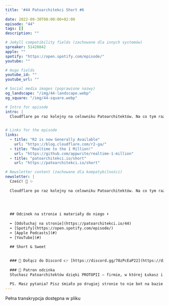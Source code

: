 ```yaml
---
title: '#44 Patoarchitekci Short #6
'
date: 2022-09-30T08:00:00+02:00
episode: "44"
tags: []
description: ""

# Jekyll compatibility fields (zachowane dla innych systemów)  
spreaker: 51420842
apple: ""
spotify: "https://open.spotify.com/episode/"
youtube: ""

# Hugo fields  
youtube_id: ""
youtube_url: ""

# Social media images (poprawione nazwy)
og_landscape: "/img/44-landscape.webp"
og_square: "/img/44-square.webp"

# Intro for episode
intro: |
  Cloudflare po raz kolejny na celowniku Patoarchitektów. Na co tym razem warto zwrócić uwagę?
  

# Links for the episode
links:
  - title: "R2 is now Generally Available"
    url: "https://blog.cloudflare.com/r2-ga/"
  - title: "Realtime to the 1 Million!"
    url: "https://github.com/appwrite/realtime-1-million"
  - title: "patoarchitekci.io/short"
    url: "https://patoarchitekci.io/short"

# Newsletter content (zachowane dla kompatybilności)
newsletter: |
  Cześć! 👋 ✨
  
  Cloudflare po raz kolejny na celowniku Patoarchitektów. Na co tym razem warto zwrócić uwagę?
  
  
  
  
  ## Odcinek na stronie i materiały do niego ⬇️
  
  ➡️ [Odsłuchaj na stronie](https://patoarchitekci.io/44)
  ➡️ [Spotify](https://open.spotify.com/episode/)
  ➡️ [Apple Podcasts](#)
  ➡️ [YouTube](#)
  
  ## Short & Sweet
  

  ### 🤝 Dołącz do Discord 👉 [https://discord.gg/78zPcEaP22](https://discord.gg/78zPcEaP22)
  
  ### 🏢 Patron odcinka
  Słuchasz Patoarchitektów dzięki PROTOPII – firmie, w której Łukasz i Szymon działają na co dzień, wspierając zespoły IT na każdym etapie: od projektowania, przez wdrożenia i migracje, aż po optymalizację i zabezpieczenia. Oferujemy też mentoring i szkolenia dostosowane do potrzeb każdej firmy, niezależnie od wielkości. Sprawdź nas: [protopia.tech](https://protopia.tech/)
  
  PS. Masz pytania? Pisz śmiało po drugiej stronie to nie bot na bazie GPT czy Claude 😎
---
```


Pełna transkrypcja dostępna w pliku
